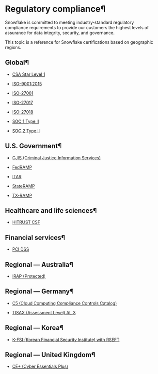 # Regulatory compliance¶

Snowflake is committed to meeting industry-standard regulatory compliance
requirements to provide our customers the highest levels of assurance for data
integrity, security, and governance.

This topic is a reference for Snowflake certifications based on geographic
regions.

## Global¶

  * [CSA Star Level 1](cert-csa-star-level-1)

  * [ISO-9001:2015](cert-iso-9001_2015)

  * [ISO-27001](cert-iso-27001)

  * [ISO-27017](cert-iso-27017)

  * [ISO-27018](cert-iso-27018)

  * [SOC 1 Type II](cert-soc-1)

  * [SOC 2 Type II](cert-soc-2)

## U.S. Government¶

  * [CJIS (Criminal Justice Information Services)](cert-cjis)

  * [FedRAMP](cert-fedramp)

  * [ITAR](cert-itar)

  * [StateRAMP](cert-stateramp)

  * [TX-RAMP](cert-txramp)

## Healthcare and life sciences¶

  * [HITRUST CSF](cert-hitrust)

## Financial services¶

  * [PCI DSS](cert-pci-dss)

## Regional — Australia¶

  * [IRAP (Protected)](cert-irap)

## Regional — Germany¶

  * [C5 (Cloud Computing Compliance Controls Catalog)](cert-c5)

  * [TISAX (Assessment Level) AL 3](cert-tisax)

## Regional — Korea¶

  * [K-FSI (Korean Financial Security Institute) with RSEFT](cert-kfsi-rseft)

## Regional — United Kingdom¶

  * [CE+ (Cyber Essentials Plus)](cert-cyber-essentials-plus)

